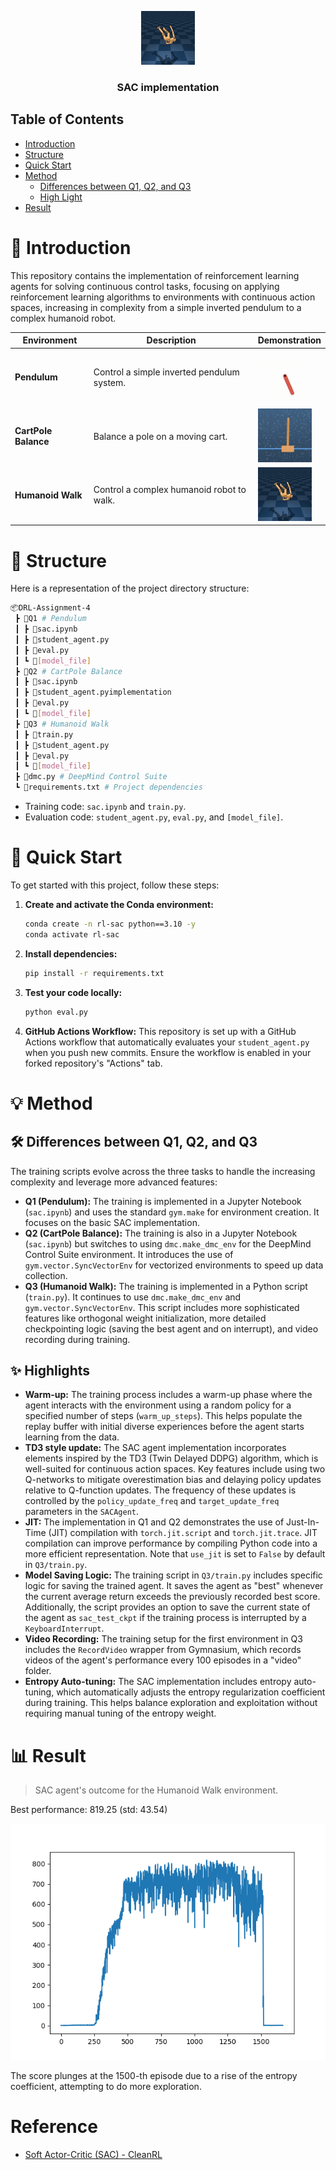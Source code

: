 <p align="center">
  <img src="assets\rl-video-episode-1200.gif" alt="Project Banner" />
</p>
<h3 align="center">SAC implementation</h3>

## Table of Contents
- [Introduction](#introduction)
- [Structure](#structure)
- [Quick Start](#quick-start)
- [Method](#method)
  - [Differences between Q1, Q2, and Q3](#differences-between-q1-q2-and-q3)
  - [High Light](#high-light)
- [Result](#result)

# 📌 Introduction

This repository contains the implementation of reinforcement learning agents for solving continuous control tasks, focusing on applying reinforcement learning algorithms to environments with continuous action spaces, increasing in complexity from a simple inverted pendulum to a complex humanoid robot.

| Environment        | Description                                       | Demonstration                                        |
|--------------------|---------------------------------------------------|------------------------------------------------------|
| **Pendulum**       | Control a simple inverted pendulum system.        | ![Pendulum](assets\Pendulum-example.gif)                     |
| **CartPole Balance** | Balance a pole on a moving cart.                  | ![CartPole Balance](assets\CartPole-example.gif)     |
| **Humanoid Walk**  | Control a complex humanoid robot to walk.         | ![Humanoid Walk](assets\rl-video-episode-1200.gif)           |

# 📁 Structure

Here is a representation of the project directory structure:

```bash
📦DRL-Assignment-4
 ┣ 📂Q1 # Pendulum
 ┃ ┣ 📜sac.ipynb
 ┃ ┣ 📜student_agent.py
 ┃ ┣ 📜eval.py
 ┃ ┗ 📂[model_file]
 ┣ 📂Q2 # CartPole Balance
 ┃ ┣ 📜sac.ipynb
 ┃ ┣ 📜student_agent.pyimplementation
 ┃ ┣ 📜eval.py
 ┃ ┗ 📂[model_file]
 ┣ 📂Q3 # Humanoid Walk
 ┃ ┣ 📜train.py
 ┃ ┣ 📜student_agent.py
 ┃ ┣ 📜eval.py
 ┃ ┗ 📂[model_file]
 ┣ 📜dmc.py # DeepMind Control Suite
 ┗ 📜requirements.txt # Project dependencies
```

- Training code: `sac.ipynb` and `train.py`.
- Evaluation code: `student_agent.py`, `eval.py`, and `[model_file]`.

#  🚀 Quick Start

To get started with this project, follow these steps:

1.  **Create and activate the Conda environment:**
    ```bash
    conda create -n rl-sac python==3.10 -y
    conda activate rl-sac
    ```

2.  **Install dependencies:**
    ```bash
    pip install -r requirements.txt
    ```

3.  **Test your code locally:**
    ```bash
    python eval.py
    ```

4.  **GitHub Actions Workflow:**
    This repository is set up with a GitHub Actions workflow that automatically evaluates your `student_agent.py` when you push new commits. Ensure the workflow is enabled in your forked repository's "Actions" tab.

# 💡 Method

## 🛠️ Differences between Q1, Q2, and Q3

The training scripts evolve across the three tasks to handle the increasing complexity and leverage more advanced features:

-   **Q1 (Pendulum):** The training is implemented in a Jupyter Notebook (`sac.ipynb`) and uses the standard `gym.make` for environment creation. It focuses on the basic SAC implementation.
-   **Q2 (CartPole Balance):** The training is also in a Jupyter Notebook (`sac.ipynb`) but switches to using `dmc.make_dmc_env` for the DeepMind Control Suite environment. It introduces the use of `gym.vector.SyncVectorEnv` for vectorized environments to speed up data collection.
-   **Q3 (Humanoid Walk):** The training is implemented in a Python script (`train.py`). It continues to use `dmc.make_dmc_env` and `gym.vector.SyncVectorEnv`. This script includes more sophisticated features like orthogonal weight initialization, more detailed checkpointing logic (saving the best agent and on interrupt), and video recording during training.

## ✨ Highlights

-   **Warm-up:** The training process includes a warm-up phase where the agent interacts with the environment using a random policy for a specified number of steps (`warm_up_steps`). This helps populate the replay buffer with initial diverse experiences before the agent starts learning from the data.
-   **TD3 style update:** The SAC agent implementation incorporates elements inspired by the TD3 (Twin Delayed DDPG) algorithm, which is well-suited for continuous action spaces. Key features include using two Q-networks to mitigate overestimation bias and delaying policy updates relative to Q-function updates. The frequency of these updates is controlled by the `policy_update_freq` and `target_update_freq` parameters in the `SACAgent`.
-   **JIT:** The implementation in Q1 and Q2 demonstrates the use of Just-In-Time (JIT) compilation with `torch.jit.script` and `torch.jit.trace`. JIT compilation can improve performance by compiling Python code into a more efficient representation. Note that `use_jit` is set to `False` by default in `Q3/train.py`.
-   **Model Saving Logic:** The training script in `Q3/train.py` includes specific logic for saving the trained agent. It saves the agent as "best" whenever the current average return exceeds the previously recorded best score. Additionally, the script provides an option to save the current state of the agent as `sac_test_ckpt` if the training process is interrupted by a `KeyboardInterrupt`.
-   **Video Recording:** The training setup for the first environment in Q3 includes the `RecordVideo` wrapper from Gymnasium, which records videos of the agent's performance every 100 episodes in a "video" folder.
-   **Entropy Auto-tuning:** The SAC implementation includes entropy auto-tuning, which automatically adjusts the entropy regularization coefficient during training. This helps balance exploration and exploitation without requiring manual tuning of the entropy weight.

# 📊 Result

> SAC agent's outcome for the Humanoid Walk environment.

Best performance: 819.25 (std: 43.54)

![Training curves](assets\returns.png)

The score plunges at the 1500-th episode due to a rise of the entropy coefficient, attempting to do more exploration.

# Reference

- [Soft Actor-Critic (SAC) - CleanRL](https://docs.cleanrl.dev/rl-algorithms/sac/)

